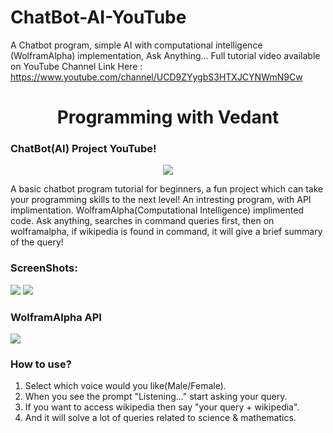 # ChatBot-AI-YouTube

A Chatbot program, simple AI with computational intelligence (WolframAlpha) implementation, Ask Anything... Full tutorial video available on YouTube
Channel Link Here : https://www.youtube.com/channel/UCD9ZYygbS3HTXJCYNWmN9Cw

<h1 align="center">Programming with Vedant</h1>

<h3>ChatBot(AI) Project YouTube!</h3>

<p align="center">
<img src="https://user-images.githubusercontent.com/58701516/143036264-c9b2ee5e-6a6d-4b9d-87ca-258c2c28148d.png">
</p>

<p>A basic chatbot program tutorial for beginners, a fun project which can take your programming skills to the next level! 
An intresting program, with API implimentation. WolframAlpha(Computational Intelligence) implimented code. Ask anything, 
searches in command queries first, then on wolframalpha, if wikipedia is found in command, it will give a brief summary of 
the query!</p>

<h3>ScreenShots: </h3>
<p>
<img src="https://user-images.githubusercontent.com/58701516/143036991-09862a5b-14f1-49a3-8249-184136a69d99.png">
<img src="https://user-images.githubusercontent.com/58701516/143037020-23790c17-55f0-45f1-89d4-37bfff25b66b.png">
  
</p>

<h3>WolframAlpha API</h3>
<img src="https://user-images.githubusercontent.com/58701516/143037105-d2a59c4a-cc74-4f7c-bc40-6372f13c0137.png">

<h3>How to use? </h3>
<ol>
<li> Select which voice would you like(Male/Female).
<li> When you see the prompt "Listening..." start asking your query.
<li> If you want to access wikipedia then say "your query + wikipedia". 
<li> And it will solve a lot of queries related to science & mathematics. 
</ol>
